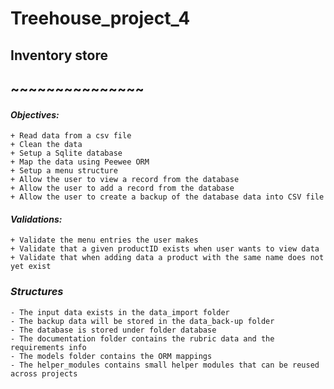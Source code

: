 # Treehouse_project_4
## Inventory store
## ~~~~~~~~~~~~~~~

#### **_Objectives:_**
    + Read data from a csv file
    + Clean the data
    + Setup a Sqlite database
    + Map the data using Peewee ORM
    + Setup a menu structure
    + Allow the user to view a record from the database
    + Allow the user to add a record from the database
    + Allow the user to create a backup of the database data into CSV file

#### **_Validations:_**
    + Validate the menu entries the user makes
    + Validate that a given productID exists when user wants to view data
    + Validate that when adding data a product with the same name does not yet exist


### *_Structures_*
    - The input data exists in the data_import folder
    - The backup data will be stored in the data_back-up folder
    - The database is stored under folder database
    - The documentation folder contains the rubric data and the requirements info
    - The models folder contains the ORM mappings
    - The helper_modules contains small helper modules that can be reused across projects


